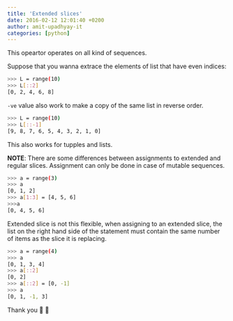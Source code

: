 ```yaml
---
title: 'Extended slices'
date: 2016-02-12 12:01:40 +0200
author: amit-upadhyay-it
categories: [python]
---
```


This opeartor operates on all kind of sequences.

Suppose that you wanna extrace the elements of list that have even indices:

```sh
>>> L = range(10)
>>> L[::2]
[0, 2, 4, 6, 8]
```

`-ve` value also work to make a copy of the same list in reverse order.

```sh
>>> L = range(10)
>>> L[::-1]
[9, 8, 7, 6, 5, 4, 3, 2, 1, 0]
```

This also works for tupples and lists.

**NOTE**: There are some differences between assignments to extended and regular slices. Assignment can only be done in case of mutable sequences.

```sh
>>> a = range(3)
>>> a
[0, 1, 2]
>>> a[1:3] = [4, 5, 6]
>>>a
[0, 4, 5, 6]
```

Extended slice is not this flexible, when assigning to an extended slice, the list on the right hand side of the statement must contain the same number of items as the slice it is replacing.

```sh
>>> a = range(4)
>>> a
[0, 1, 3, 4]
>>> a[::2]
[0, 2]
>>> a[::2] = [0, -1]
>>> a
[0, 1, -1, 3]
```

Thank you 🎂 👏
